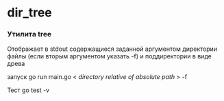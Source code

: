 # dir_tree

### Утилита tree<br/> ###
Отображает в stdout содержащиеся заданной аргументом директории файлы (если вторым аргументом указать -f) и поддиректории в виде древа<br/>

запуск go run main.go < *directory relative of absolute path* > -f<br/>

Тест go test -v<br/>

